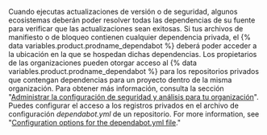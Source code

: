 Cuando ejecutas actualizaciones de versión o de seguridad, algunos ecosistemas deberán poder resolver todas las dependencias de su fuente para verificar que las actualizaciones sean exitosas. Si tus archivos de manifiesto o de bloqueo contienen cualquier dependencia privada, el {% data variables.product.prodname_dependabot %} deberá poder acceder a la ubicación en la que se hospedan dichas dependencias. Los propietarios de las organizaciones pueden otorgar acceso al {% data variables.product.prodname_dependabot %} para los repositorios privados que contengan dependencias para un proyecto dentro de la misma organización. Para obtener más información, consulta la sección "[Administrar la configuración de seguridad y análisis para tu organización](/organizations/keeping-your-organization-secure/managing-security-and-analysis-settings-for-your-organization#allowing-dependabot-to-access-private-dependencies)". Puedes configurar el acceso a los registros privados en el archivo de configuración _dependabot.yml_ de un repositorio. For more information, see "[Configuration options for the dependabot.yml file](/github/administering-a-repository/configuration-options-for-dependency-updates#configuration-options-for-private-registries)."
